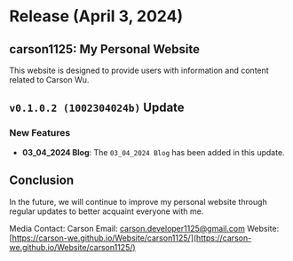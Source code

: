 # Release (April 3, 2024)

## carson1125: My Personal Website
This website is designed to provide users with information and content related to Carson Wu.

## `v0.1.0.2 (1002304024b)` Update

### New Features
- **03_04_2024 Blog**: The `03_04_2024 Blog` has been added in this update.

## Conclusion
In the future, we will continue to improve my personal website through regular updates to better acquaint everyone with me.

Media Contact:
Carson
Email: [carson.developer1125@gmail.com](mailto:carson.developer1125@gmail.com)
Website: [https://carson-we.github.io/Website/carson1125/](https://carson-we.github.io/Website/carson1125/)